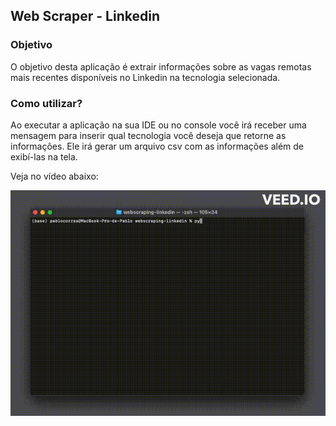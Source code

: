 ## Web Scraper - Linkedin

### Objetivo
O objetivo desta aplicação é extrair informações 
sobre as vagas remotas mais recentes disponíveis no Linkedin
na tecnologia selecionada. 


### Como utilizar?
Ao executar a aplicação na sua IDE ou no console você
irá receber uma mensagem para inserir qual tecnologia você
deseja que retorne as informações. 
Ele irá gerar um arquivo csv com as informações 
além de exibí-las na tela.

Veja no vídeo abaixo:

![Descrição do GIF](webscraping-linkedin.gif)




